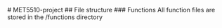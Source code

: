 #   M E T 5 5 1 0 - p r o j e c t  
  
 # #   F i l e   s t r u c t u r e  
 # # #   F u n c t i o n s  
 A l l   f u n c t i o n   f i l e s   a r e   s t o r e d   i n   t h e   / f u n c t i o n s   d i r e c t o r y  
  
 